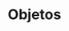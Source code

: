 ---
title: 'Objetos'
technology: 'JavaScript'
description: 'Introducción a la técnica de compilación dinámica Just in Time.'
pubDate: 'Jul 21 2024'
heroImage: '/JavaScript.jpg'
---